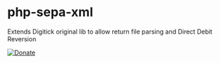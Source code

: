php-sepa-xml
============

Extends Digitick original lib to allow return file parsing and Direct Debit Reversion


[![Donate](https://pledgie.com/campaigns/23846.png?skin_name=chrome)](https://pledgie.com/campaigns/23846)
